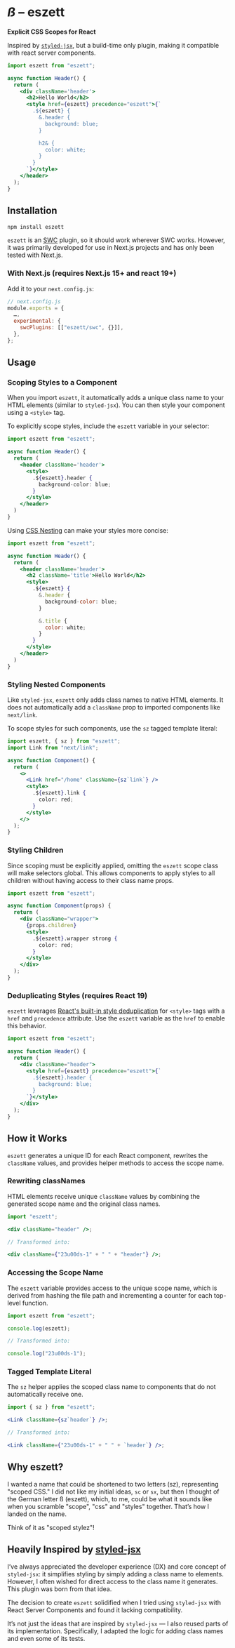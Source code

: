 # _ß_ – eszett  

**Explicit CSS Scopes for React**  

Inspired by [`styled-jsx`](https://github.com/vercel/styled-jsx), but a build-time only plugin, making it compatible with react server components.  

```jsx
import eszett from "eszett";

async function Header() {
  return (
    <div className='header'>
      <h2>Hello World</h2>
      <style href={eszett} precedence="eszett">{`
        .${eszett} {
          &.header {
            background: blue;
          }

          h2& {
            color: white;
          }
        }
      `}</style>
    </header>
  );
}
```

## Installation  

```bash
npm install eszett
```

`eszett` is an [SWC](https://swc.rs/docs/usage/swc-loader) plugin, so it should work wherever SWC works. However, it was primarily developed for use in Next.js projects and has only been tested with Next.js.  

### With Next.js (requires Next.js 15+ and react 19+)  

Add it to your `next.config.js`:  

```js
// next.config.js  
module.exports = {  
  …,  
  experimental: {  
    swcPlugins: [["eszett/swc", {}]],  
  },  
};
``` 

## Usage  

### Scoping Styles to a Component  

When you import `eszett`, it automatically adds a unique class name to your HTML elements (similar to `styled-jsx`). You can then style your component using a `<style>` tag.  

To explicitly scope styles, include the `eszett` variable in your selector:  

```jsx
import eszett from "eszett";

async function Header() {
  return (
    <header className='header'>
      <style>
        .${eszett}.header {
          background-color: blue;
        }
      </style>
    </header>
  )
}
```

Using [CSS Nesting](https://developer.mozilla.org/en-US/docs/Web/CSS/CSS_nesting/Using_CSS_nesting) can make your styles more concise:  

```jsx
import eszett from "eszett";

async function Header() {
  return (
    <header className='header'>
      <h2 className='title'>Hello World</h2>
      <style>
        .${eszett} {
          &.header {
            background-color: blue;
          }

          &.title {
            color: white;
          }
        }
      </style>
    </header>
  )
}
```

### Styling Nested Components  

Like `styled-jsx`, `eszett` only adds class names to native HTML elements. It does not automatically add a `className` prop to imported components like `next/link`.  

To scope styles for such components, use the `sz` tagged template literal:  

```jsx
import eszett, { sz } from "eszett";
import Link from "next/link";

async function Component() {
  return (
    <>
      <Link href="/home" className={sz`link`} />
      <style>
        .${eszett}.link {
          color: red;
        }
      </style>
    </>
  );
}
```

### Styling Children  

Since scoping must be explicitly applied, omitting the `eszett` scope class will make selectors global. This allows components to apply styles to all children without having access to their class name props.  

```jsx
import eszett from "eszett";

async function Component(props) {
  return (
    <div className="wrapper">
      {props.children}
      <style>
        .${eszett}.wrapper strong {
          color: red;
        }
      </style>
    </div>
  );
}
```

### Deduplicating Styles (requires React 19)  

`eszett` leverages [React's built-in style deduplication](https://react.dev/reference/react-dom/components/style#special-rendering-behavior) for `<style>` tags with a `href` and `precedence` attribute. Use the `eszett` variable as the `href` to enable this behavior.  

```jsx
import eszett from "eszett";

async function Header() {
  return (
    <div className="header">
      <style href={eszett} precedence="eszett">{`
        .${eszett}.header {
          background: blue;
        }
      `}</style>
    </div>
  );
}
```

## How it Works  

`eszett` generates a unique ID for each React component, rewrites the `className` values, and provides helper methods to access the scope name.  

### Rewriting classNames  

HTML elements receive unique `className` values by combining the generated scope name and the original class names.  

```jsx
import "eszett";

<div className="header" />;

// Transformed into:

<div className={"23u00ds-1" + " " + "header"} />;
```

### Accessing the Scope Name  

The `eszett` variable provides access to the unique scope name, which is derived from hashing the file path and incrementing a counter for each top-level function.  

```js
import eszett from "eszett";

console.log(eszett);

// Transformed into:

console.log("23u00ds-1");
```

### Tagged Template Literal  

The `sz` helper applies the scoped class name to components that do not automatically receive one.  

```jsx
import { sz } from "eszett";

<Link className={sz`header`} />;

// Transformed into:

<Link className={"23u00ds-1" + " " + `header`} />;
```

## Why eszett?  

I wanted a name that could be shortened to two letters (sz), representing "scoped CSS." I did not like my initial ideas, `sc` or `sx`, but then I thought of the German letter ß (eszett), which, to me, could be what it sounds like when you scramble "scope", "css" and "styles" together. That’s how I landed on the name.

Think of it as "scoped stylez"!

## Heavily Inspired by [styled-jsx](https://github.com/vercel/styled-jsx)

I’ve always appreciated the developer experience (DX) and core concept of `styled-jsx`: it simplifies styling by simply adding a class name to elements. However, I often wished for direct access to the class name it generates. This plugin was born from that idea.  

The decision to create `eszett` solidified when I tried using `styled-jsx` with React Server Components and found it lacking compatibility.  

It’s not just the ideas that are inspired by `styled-jsx` — I also reused parts of its implementation. Specifically, I adapted the logic for adding class names and even some of its tests.  

